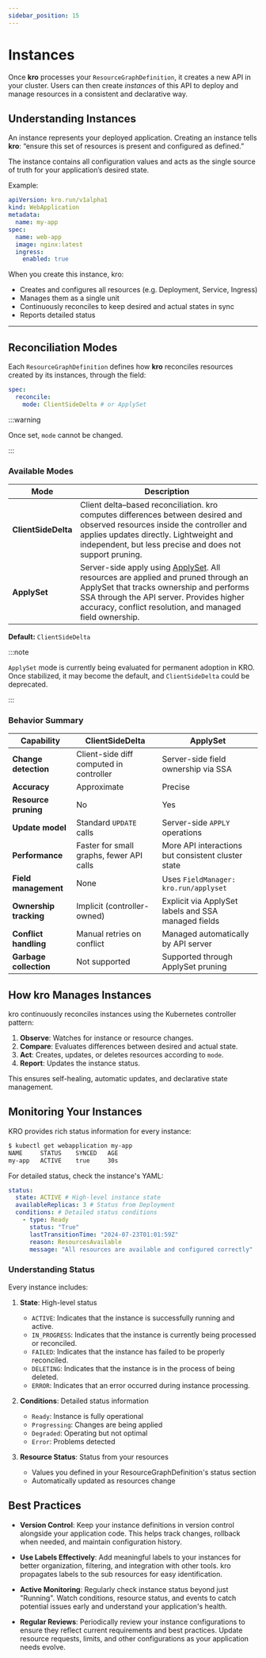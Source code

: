 ```yaml
---
sidebar_position: 15
---
```


# Instances

Once **kro** processes your `ResourceGraphDefinition`, it creates a new API in your cluster.
Users can then create *instances* of this API to deploy and manage resources in a consistent and declarative way.

## Understanding Instances

An instance represents your deployed application.
Creating an instance tells **kro**: “ensure this set of resources is present and configured as defined.”

The instance contains all configuration values and acts as the single source of truth for your application’s desired state.

Example:

```yaml
apiVersion: kro.run/v1alpha1
kind: WebApplication
metadata:
  name: my-app
spec:
  name: web-app
  image: nginx:latest
  ingress:
    enabled: true
```

When you create this instance, kro:

* Creates and configures all resources (e.g. Deployment, Service, Ingress)
* Manages them as a single unit
* Continuously reconciles to keep desired and actual states in sync
* Reports detailed status

---

## Reconciliation Modes

Each `ResourceGraphDefinition` defines how **kro** reconciles resources created by its instances, through the field:

```yaml
spec:
  reconcile:
    mode: ClientSideDelta # or ApplySet
```

:::warning

Once set, `mode` cannot be changed.

:::

### Available Modes

| Mode                               | Description                                                                                                                                                                                                                                                                                                                           |
|------------------------------------|---------------------------------------------------------------------------------------------------------------------------------------------------------------------------------------------------------------------------------------------------------------------------------------------------------------------------------------|
| **ClientSideDelta**                | Client delta–based reconciliation. kro computes differences between desired and observed resources inside the controller and applies updates directly. Lightweight and independent, but less precise and does not support pruning.                                                                                                    |
| **ApplySet**                       | Server-side apply using [ApplySet](https://github.com/kubernetes/enhancements/tree/master/keps/sig-cli/3659-kubectl-apply-prune). All resources are applied and pruned through an ApplySet that tracks ownership and performs SSA through the API server. Provides higher accuracy, conflict resolution, and managed field ownership. |

**Default:** `ClientSideDelta`


:::note

`ApplySet` mode is currently being evaluated for permanent adoption in KRO. Once stabilized, it may become the default, and `ClientSideDelta` could be deprecated.

:::


### Behavior Summary

| Capability               | ClientSideDelta                          | ApplySet                                            |
|--------------------------|------------------------------------------|-----------------------------------------------------|
| **Change detection**     | Client-side diff computed in controller  | Server-side field ownership via SSA                 |
| **Accuracy**             | Approximate                              | Precise                                             |
| **Resource pruning**     | No                                       | Yes                                                 |
| **Update model**         | Standard `UPDATE` calls                  | Server-side `APPLY` operations                      |
| **Performance**          | Faster for small graphs, fewer API calls | More API interactions but consistent cluster state  |
| **Field management**     | None                                     | Uses `FieldManager: kro.run/applyset`               |
| **Ownership tracking**   | Implicit (controller-owned)              | Explicit via ApplySet labels and SSA managed fields |
| **Conflict handling**    | Manual retries on conflict               | Managed automatically by API server                 |
| **Garbage collection**   | Not supported                            | Supported through ApplySet pruning                  |


## How kro Manages Instances

kro continuously reconciles instances using the Kubernetes controller pattern:

1. **Observe**: Watches for instance or resource changes.
2. **Compare**: Evaluates differences between desired and actual state.
3. **Act**: Creates, updates, or deletes resources according to `mode`.
4. **Report**: Updates the instance status.

This ensures self-healing, automatic updates, and declarative state management.


## Monitoring Your Instances

KRO provides rich status information for every instance:

```bash
$ kubectl get webapplication my-app
NAME     STATUS    SYNCED   AGE
my-app   ACTIVE    true     30s
```

For detailed status, check the instance's YAML:

```yaml
status:
  state: ACTIVE # High-level instance state
  availableReplicas: 3 # Status from Deployment
  conditions: # Detailed status conditions
    - type: Ready
      status: "True"
      lastTransitionTime: "2024-07-23T01:01:59Z"
      reason: ResourcesAvailable
      message: "All resources are available and configured correctly"
```

### Understanding Status

Every instance includes:

1. **State**: High-level status

   - `ACTIVE`: Indicates that the instance is successfully running and active.
   - `IN_PROGRESS`: Indicates that the instance is currently being processed or reconciled.
   - `FAILED`: Indicates that the instance has failed to be properly reconciled.
   - `DELETING`: Indicates that the instance is in the process of being deleted.
   - `ERROR`: Indicates that an error occurred during instance processing.

2. **Conditions**: Detailed status information

   - `Ready`: Instance is fully operational
   - `Progressing`: Changes are being applied
   - `Degraded`: Operating but not optimal
   - `Error`: Problems detected

3. **Resource Status**: Status from your resources
   - Values you defined in your ResourceGraphDefinition's status section
   - Automatically updated as resources change

## Best Practices

- **Version Control**: Keep your instance definitions in version control
  alongside your application code. This helps track changes, rollback when
  needed, and maintain configuration history.

- **Use Labels Effectively**: Add meaningful labels to your instances for better
  organization, filtering, and integration with other tools. kro propagates
  labels to the sub resources for easy identification.

- **Active Monitoring**: Regularly check instance status beyond just "Running".
  Watch conditions, resource status, and events to catch potential issues early
  and understand your application's health.

- **Regular Reviews**: Periodically review your instance configurations to
  ensure they reflect current requirements and best practices. Update resource
  requests, limits, and other configurations as your application needs evolve.
